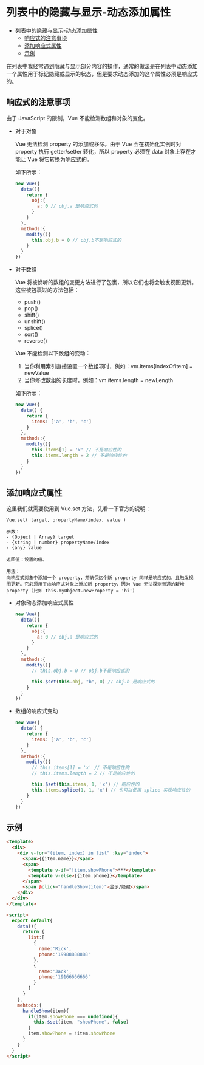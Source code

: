# 列表中的隐藏与显示-动态添加属性

- [列表中的隐藏与显示-动态添加属性](#列表中的隐藏与显示-动态添加属性)
  - [响应式的注意事项](#响应式的注意事项)
  - [添加响应式属性](#添加响应式属性)
  - [示例](#示例)


在列表中我经常遇到隐藏与显示部分内容的操作，通常的做法是在列表中动态添加一个属性用于标记隐藏或显示的状态，但是要求动态添加的这个属性必须是响应式的。

## 响应式的注意事项

由于 JavaScript 的限制，Vue 不能检测数组和对象的变化。

- 对于对象
  
  Vue 无法检测 property 的添加或移除。由于 Vue 会在初始化实例时对 property 执行 getter/setter 转化，所以 property 必须在 data 对象上存在才能让 Vue 将它转换为响应式的。

  如下所示：

  ~~~js
  new Vue({
    data(){
      return {
        obj:{
          a: 0 // obj.a 是响应式的
        }
      }
    },
    methods:{
      modify(){
        this.obj.b = 0 // obj.b不是响应式的
      }
    }
  })
  ~~~

- 对于数组
  
  Vue 将被侦听的数组的变更方法进行了包裹，所以它们也将会触发视图更新。这些被包裹过的方法包括：

  - push()
  - pop()
  - shift()
  - unshift()
  - splice()
  - sort()
  - reverse()
  
  Vue 不能检测以下数组的变动：
  
  1. 当你利用索引直接设置一个数组项时，例如：vm.items[indexOfItem] = newValue
  2. 当你修改数组的长度时，例如：vm.items.length = newLength

  如下所示：

  ~~~js
  new Vue({
    data() {
      return {
        items: ['a', 'b', 'c']
      }
    },
    methods:{
      modify(){
        this.items[1] = 'x' // 不是响应性的
        this.items.length = 2 // 不是响应性的
      }
    }
  })
  ~~~

## 添加响应式属性

这里我们就需要使用到 Vue.set 方法，先看一下官方的说明：

~~~text
Vue.set( target, propertyName/index, value )

参数：
- {Object | Array} target
- {string | number} propertyName/index
- {any} value

返回值：设置的值。

用法：
向响应式对象中添加一个 property，并确保这个新 property 同样是响应式的，且触发视图更新。它必须用于向响应式对象上添加新 property，因为 Vue 无法探测普通的新增 property (比如 this.myObject.newProperty = 'hi')
~~~

- 对象动态添加响应式属性

  ~~~js
  new Vue({
    data(){
      return {
        obj:{
          a: 0 // obj.a 是响应式的
        }
      }
    },
    methods:{
      modify(){
        // this.obj.b = 0 // obj.b不是响应式的

        this.$set(this.obj, "b", 0) // obj.b 是响应式的
      }
    }
  })
  ~~~

- 数组的响应式变动

  ~~~js
  new Vue({
    data() {
      return {
        items: ['a', 'b', 'c']
      }
    },
    methods:{
      modify(){
        // this.items[1] = 'x' // 不是响应性的
        // this.items.length = 2 // 不是响应性的

        this.$set(this.items, 1, 'x') // 响应性的
        this.items.splice(1, 1, 'x') // 也可以使用 splice 实现响应性的
      }
    }
  })
  ~~~

## 示例

~~~html
<template>
  <div>
    <div v-for="(item, index) in list" :key="index">
      <span>{{item.name}}</span>
      <span>
        <template v-if="!item.showPhone">***</template>
        <template v-else>{{item.phone}}</template>
      </span>
      <span @click="handleShow(item)">显示/隐藏</span>
    </div>
  </div>
</template>

<script>
  export default{
    data(){
      return {
        list:[
          {
            name:'Rick',
            phone:'19988888888'
          },
          {
            name:'Jack',
            phone:'19166666666'
          }
        ]
      }
    },
    mehtods:{
      handleShow(item){
        if(item.showPhone === undefined){
          this.$set(item, "showPhone", false)
        }
        item.showPhone = !item.showPhone
      }
    }
  }
</script>
~~~